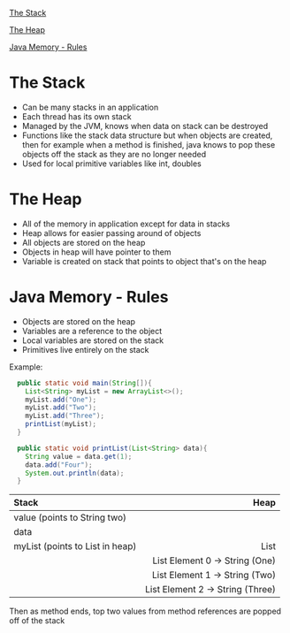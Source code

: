 [The Stack](#the-stack)

[The Heap](#the-heap)

[Java Memory - Rules](#java-memory---rules)

# The Stack
- Can be many stacks in an application
- Each thread has its own stack
- Managed by the JVM, knows when data on stack can be destroyed
- Functions like the stack data structure but when objects are created, then for 
  example when a method is finished, java knows to pop these objects off the stack as they 
  are no longer needed
- Used for local primitive variables like int, doubles
  
# The Heap
- All of the memory in application except for data in stacks
- Heap allows for easier passing around of objects
- All objects are stored on the heap
- Objects in heap will have pointer to them
- Variable is created on stack that points to object that's on the heap


# Java Memory - Rules
- Objects are stored on the heap
- Variables are a reference to the object
- Local variables are stored on the stack
- Primitives live entirely on the stack

Example: 
```java
  public static void main(String[]){
    List<String> myList = new ArrayList<>();
    myList.add("One");
    myList.add("Two");
    myList.add("Three");  
    printList(myList);
  }

  public static void printList(List<String> data){
    String value = data.get(1);
    data.add("Four");
    System.out.println(data);
  }

```

| Stack                           |                             Heap |
| :------------------------------ | -------------------------------: |
| value (points to String two)    |
| data                            |
| myList (points to List in heap) |                             List |
|                                 |   List Element 0 -> String (One) |
|                                 |   List Element 1 -> String (Two) |
|                                 | List Element 2 -> String (Three) |

Then as method ends, top two values from method references are popped off of the stack